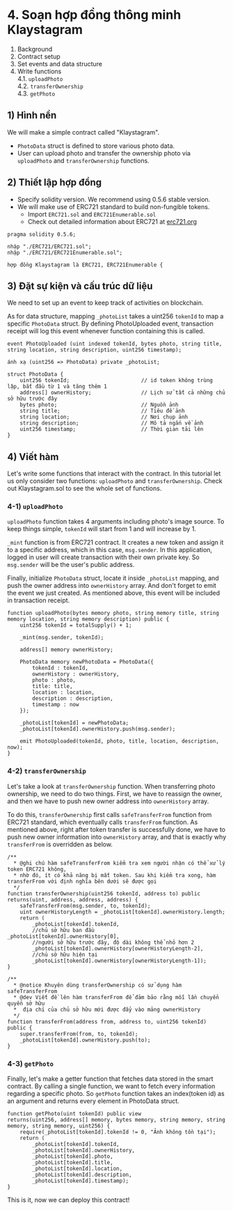 # 4. Soạn hợp đồng thông minh Klaystagram <a id="4-write-klaystagram-smart-contract"></a>

1. Background
2. Contract setup
3. Set events and data structure
4. Write functions \
4.1. `uploadPhoto`\
4.2. `transferOwnership`\
4.3. `getPhoto`

## 1\) Hình nền <a id="1-background"></a>

We will make a simple contract called "Klaystagram".

* `PhotoData` struct is defined to store various photo data.
* User can upload photo and transfer the ownership photo via `uploadPhoto` and `transferOwnership` functions.

## 2\) Thiết lập hợp đồng <a id="2-contract-setup"></a>

* Specify solidity version. We recommend using 0.5.6 stable version.
* We will make use of ERC721 standard to build non-fungible tokens.
  * Import `ERC721.sol` and `ERC721Enumerable.sol`
  * Check out detailed information about ERC721 at [erc721.org](http://erc721.org)

```text
pragma solidity 0.5.6;

nhập "./ERC721/ERC721.sol";
nhập "./ERC721/ERC721Enumerable.sol";

hợp đồng Klaystagram là ERC721, ERC721Enumerable {
```

## 3\) Đặt sự kiện và cấu trúc dữ liệu <a id="3-set-events-and-data-structure"></a>

We need to set up an event to keep track of activities on blockchain.

As for data structure, mapping `_photoList` takes a uint256 `tokenId` to map a specific `PhotoData` struct. By defining PhotoUploaded event, transaction receipt will log this event whenever function containing this is called.

```text
event PhotoUploaded (uint indexed tokenId, bytes photo, string title, string location, string description, uint256 timestamp);

ánh xạ (uint256 => PhotoData) private _photoList;

struct PhotoData {
    uint256 tokenId;                       // id token không trùng lặp, bắt đầu từ 1 và tăng thêm 1
    address[] ownerHistory;                // Lịch sử tất cả những chủ sở hữu trước đây
    bytes photo;                           // Nguồn ảnh
    string title;                          // Tiêu đề ảnh
    string location;                       // Nơi chụp ảnh
    string description;                    // Mô tả ngắn về ảnh
    uint256 timestamp;                     // Thời gian tải lên
}
```

## 4\) Viết hàm <a id="4-write-functions"></a>

Let's write some functions that interact with the contract. In this tutorial let us only consider two functions: `uploadPhoto` and `transferOwnership`. Check out Klaystagram.sol to see the whole set of functions.

### 4-1\) `uploadPhoto` <a id="4-1-uploadphoto"></a>

`uploadPhoto` function takes 4 arguments including photo's image source. To keep things simple, `tokenId` will start from 1 and will increase by 1.

`_mint` function is from ERC721 contract. It creates a new token and assign it to a specific address, which in this case, `msg.sender`. In this application, logged in user will create transaction with their own private key. So `msg.sender` will be the user's public address.

Finally, initialize `PhotoData` struct, locate it inside `_photoList` mapping, and push the owner address into `ownerHistory` array. And don't forget to emit the event we just created. As mentioned above, this event will be included in transaction receipt.

```text
function uploadPhoto(bytes memory photo, string memory title, string memory location, string memory description) public {
    uint256 tokenId = totalSupply() + 1;

    _mint(msg.sender, tokenId);

    address[] memory ownerHistory;

    PhotoData memory newPhotoData = PhotoData({
        tokenId : tokenId,
        ownerHistory : ownerHistory,
        photo : photo,
        title: title,
        location : location,
        description : description,
        timestamp : now
    });

    _photoList[tokenId] = newPhotoData;
    _photoList[tokenId].ownerHistory.push(msg.sender);

    emit PhotoUploaded(tokenId, photo, title, location, description, now);
}
```

### 4-2\) `transferOwnership` <a id="4-2-transferownership"></a>

Let's take a look at `transferOwnership` function. When transferring photo ownership, we need to do two things. First, we have to reassign the owner, and then we have to push new owner address into `ownerHistory` array.

To do this, `transferOwnership` first calls `safeTransferFrom` function from ERC721 standard, which eventually calls `transferFrom` function. As mentioned above, right after token transfer is successfully done, we have to push new owner information into `ownerHistory` array, and that is exactly why `transferFrom` is overridden as below.

```text
/**
  * @ghi chú hàm safeTransferFrom kiểm tra xem người nhận có thể xử lý token ERC721 không,
  * nhờ đó, ít có khả năng bị mất token. Sau khi kiểm tra xong, hàm transferFrom với định nghĩa bên dưới sẽ được gọi
  */
function transferOwnership(uint256 tokenId, address to) public returns(uint, address, address, address) {
    safeTransferFrom(msg.sender, to, tokenId);
    uint ownerHistoryLength = _photoList[tokenId].ownerHistory.length;
    return (
        _photoList[tokenId].tokenId,
        //chủ sở hữu ban đầu        _photoList[tokenId].ownerHistory[0],
        //người sở hữu trước đây, độ dài không thể nhỏ hơn 2
        _photoList[tokenId].ownerHistory[ownerHistoryLength-2],
        //chủ sở hữu hiện tại
        _photoList[tokenId].ownerHistory[ownerHistoryLength-1]);
}

/**
  * @notice Khuyên dùng transferOwnership có sử dụng hàm safeTransferFrom
  * @dev Viết đề lên hàm transferFrom để đảm bảo rằng mỗi lần chuyển quyền sở hữu
  *  địa chỉ của chủ sở hữu mới được đẩy vào mảng ownerHistory
  */
function transferFrom(address from, address to, uint256 tokenId) public {
    super.transferFrom(from, to, tokenId);
    _photoList[tokenId].ownerHistory.push(to);
}
```

### 4-3\) `getPhoto` <a id="4-3-getphoto"></a>

Finally, let's make a getter function that fetches data stored in the smart contract. By calling a single function, we want to fetch every information regarding a specific photo. So `getPhoto` function takes an index\(token id\) as an argument and returns every element in PhotoData struct.

```text
function getPhoto(uint tokenId) public view
returns(uint256, address[] memory, bytes memory, string memory, string memory, string memory, uint256) {
    require(_photoList[tokenId].tokenId != 0, "Ảnh không tồn tại");
    return (
        _photoList[tokenId].tokenId,
        _photoList[tokenId].ownerHistory,
        _photoList[tokenId].photo,
        _photoList[tokenId].title,
        _photoList[tokenId].location,
        _photoList[tokenId].description,
        _photoList[tokenId].timestamp);
}
```

This is it, now we can deploy this contract!

